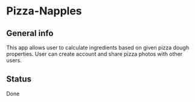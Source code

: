 # Pizza-Napples

## General info
This app allows user to calculate ingredients based on given pizza dough properties. User can create account and share pizza photos with other users.

## Status
Done



